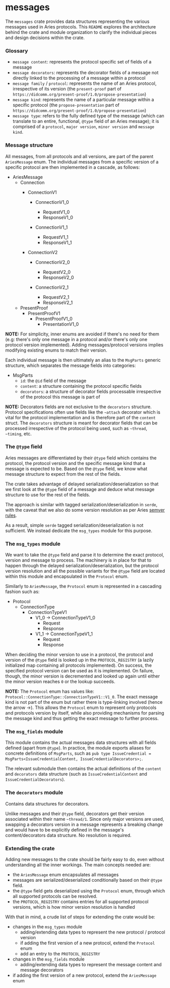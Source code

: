 # messages
The `messages` crate provides data structures representing the various messages used in Aries protocols. This `README` explores the architecture behind the crate and module organization to clarify the individual pieces and design decisions within the crate.

### Glossary
- `message content`: represents the protocol specific set of fields of a message
- `message decorators`: represents the decorator fields of a message not directly linked to the processing of a message within a protocol
- `message family` / `protocol`: represents the name of an Aries protocol, irrespective of its version (the `present-proof` part of `https://didcomm.org/present-proof/1.0/propose-presentation`)
- `message kind`: represents the name of a particular message within a specific protocol (the `propose-presentation` part of `https://didcomm.org/present-proof/1.0/propose-presentation`)
- `message type`: refers to the fully defined type of the message (which can translate to an entire, functional, `@type` field of an Aries message); it is comprised of a `protocol`, `major version`, `minor version` and `message kind`.

### Message structure
All messages, from all protocols and all versions, are part of the parent `AriesMessage` enum. The individual messages from a specific version of a specific protocol are then implemented in a cascade, as follows:

- AriesMessage
    - Connection
        - ConnectionV1
            - ConnectionV1_0
                - RequestV1_0
                - ResponseV1_0

            - ConnectionV1_1
                - RequestV1_1
                - ResponseV1_1

        - ConnectionV2
            - ConnectionV2_0
                - RequestV2_0
                - ResponseV2_0

            - ConnectionV2_1
                - RequestV2_1
                - ResponseV2_1
    - PresentProof
        - PresentProofV1
            - PresentProofV1_0
                - PresentationV1_0

**NOTE:** For simplicity, inner enums are avoided if there's no need for them (e.g: there's only one message in a protocol and/or there's only one protocol version implemented). Adding messages/protocol versions implies modifying existing enums to match their version.

Each individual message is then ultimately an alias to the `MsgParts` generic structure, which separates the message fields into categories:

- MsgParts
    - `id`: the `@id` field of the message
    - `content`: a structure containing the protocol specific fields
    - `decorators`: a structure of decorator fields processable irrespective of the protocol this message is part of

**NOTE:** Decorators fields are not exclusive to the `decorators` structure. Protocol specifications often use fields like the `~attach` decorator which is vital
for the protocol implementation and is therefore part of the `content` struct. The `decorators` structure is meant for decorator fields that can be processed irrespective of the protocol being used, such as `~thread`, `~timing`, etc.

### The `@type` field
Aries messages are differentiated by their `@type` field which contains the protocol, the protocol version and the specific message kind that a message is expected to be. Based on the `@type` field, we know what message structure to expect
from the rest of the fields.

The crate takes advantage of delayed serialization/deserialization so that we first
look at the `@type` field of a message and deduce what message structure to use for the rest of the fields.

The approach is similar with tagged serialization/deserialization in `serde`, with the caveat that we also do some version resolution as per Aries [semver rules](https://github.com/hyperledger/aries-rfcs/blob/main/concepts/0003-protocols/README.md#semver-rules-for-protocols).

As a result, simple `serde` tagged serialization/deserialization is not sufficient. We instead dedicate the `msg_types` module for this purpose.

### The `msg_types` module
We want to take the `@type` field and parse it to determine the exact protocol, version and message to process. The machinery is in place for that to happen through the delayed serialization/deserialization, but the protocol version resolution and all the possible variants for the `@type` field are located within
this module and encapsulated in the `Protocol` enum.

Similarly to `AriesMessage`, the `Protocol` enum is represented in a cascading fashion such as:

- Protocol
    - ConnectionType
        - ConnectionTypeV1
            - V1_0 -> ConnectionTypeV1_0
                - Request
                - Response
            - V1_1 -> ConnectionTypeV1_1
                - Request
                - Response

When deciding the minor version to use in a protocol, the protocol and version of the `@type` field is looked up in the `PROTOCOL_REGISTRY` (a lazily initialized map containing all protocols implemented). On success, the specified protocol version can be used as it is implemented. On failure, though, the minor version is decremented and looked up again until either the minor version reaches `0` or the lookup succeeds.

**NOTE:** The `Protocol` enum has values like: `Protocol::ConnectionType::ConnectionTypeV1::V1_0`. The exact message kind is not part of the enum but rather there is type-linking involved (hence the arrow ->). This allows the `Protocol` enum to represent only protocols and protocols version by itself, while also providing mechanisms for parsing the message kind and thus getting the exact message to further process.

### The `msg_fields` module
This module contains the actual messages data structures with all fields defined (apart from `@type`).
In practice, the module exports aliases for concrete definitions of `MsgParts`,
such as ```pub type IssueCredential = MsgParts<IssueCredentialContent, IssueCredentialDecorators>;```. 

The relevant submodule then contains the actual definitions of the `content` and `decorators` data structure (such as `IssueCredentialContent` and `IssueCredentialDecorators`).

### The `decorators` module
Contains data structures for decorators. 

Unlike messages and their `@type` field, decorators get their version associated within their name `~thread/1`. Since only major versions are used, swapping a decorators version in a message represents a breaking change and would have to be explicitly defined in the message's content/decorators data structure. No resolution is required.

### Extending the crate
Adding new messages to the crate should be fairly easy to do, even without understanding all the inner workings. The main concepts needed are:  
- the `AriesMessage` enum encapsulates all messages
- messages are serialized/deserialized conditionally based on their `@type` field.
- the `@type` field gets deserialized using the `Protocol` enum, through which all
supported protocols can be resolved.
- the `PROTOCOL_REGISTRY` contains entries for all supported protocol versions, which is how minor version resolution is handled

With that in mind, a crude list of steps for extending the crate would be:
- changes in the `msg_types` module
    - adding/extending data types to represent the new protocol / protocol version
    - if adding the first version of a new protocol, extend the `Protocol` enum
    - add an entry to the `PROTOCOL_REGISTRY`
- changes in the `msg_fields` module
    - adding/extending data types to represent the message content and message decorators
- if adding the first version of a new protocol, extend the `AriesMessage` enum